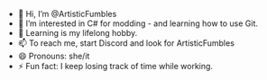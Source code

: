 - 👋 Hi, I’m @ArtisticFumbles
- 👀 I’m interested in C# for modding - and learning how to use Git.
- 🌱 Learning is my lifelong hobby.
- 📫 To reach me, start Discord and look for ArtisticFumbles
- 😄 Pronouns: she/it
- ⚡ Fun fact: I keep losing track of time while working.
